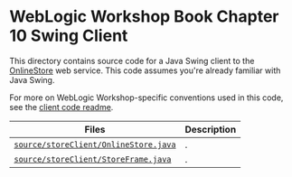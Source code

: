 # WebLogic Workshop Book Chapter 10 Swing Client

This directory contains source code for a Java Swing client to the [OnlineStore](../../OnlineStorePoll.jws) web service. This code assumes you're already familiar with Java Swing.

For more on WebLogic Workshop-specific conventions used in this code, see the [client code readme](../README.md).

Files | Description
--------- | -----------
[`source/storeClient/OnlineStore.java`](source/storeClient/OnlineStore.java) | .
[`source/storeClient/StoreFrame.java`](source/storeClient/StoreFrame.java) | .
